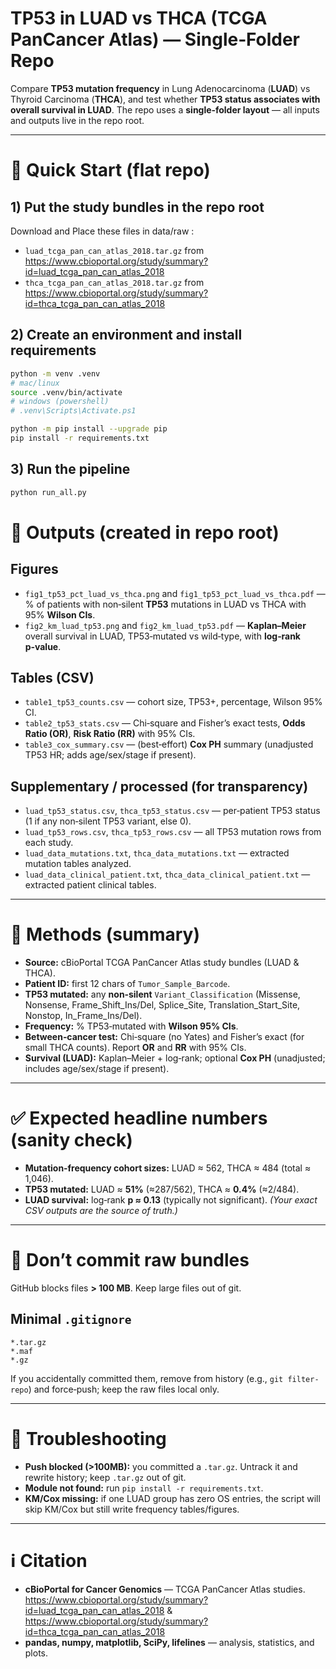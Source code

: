 # TP53 in LUAD vs THCA (TCGA PanCancer Atlas) — Single‑Folder Repo

Compare **TP53 mutation frequency** in Lung Adenocarcinoma (**LUAD**) vs Thyroid Carcinoma (**THCA**), and test whether **TP53 status associates with overall survival in LUAD**. The repo uses a **single‑folder layout** — all inputs and outputs live in the repo root.

---

# 🚀 Quick Start (flat repo)

## 1) Put the study bundles in the repo root

Download and Place these files in data/raw :

* `luad_tcga_pan_can_atlas_2018.tar.gz` from https://www.cbioportal.org/study/summary?id=luad_tcga_pan_can_atlas_2018 
* `thca_tcga_pan_can_atlas_2018.tar.gz` from https://www.cbioportal.org/study/summary?id=thca_tcga_pan_can_atlas_2018


## 2) Create an environment and install requirements

```bash
python -m venv .venv
# mac/linux
source .venv/bin/activate
# windows (powershell)
# .venv\Scripts\Activate.ps1

python -m pip install --upgrade pip
pip install -r requirements.txt
```

## 3) Run the pipeline

```bash
python run_all.py
```



# 📄 Outputs (created in repo root)

## Figures

* `fig1_tp53_pct_luad_vs_thca.png` and `fig1_tp53_pct_luad_vs_thca.pdf` — % of patients with non‑silent **TP53** mutations in LUAD vs THCA with 95% **Wilson CIs**.
* `fig2_km_luad_tp53.png` and `fig2_km_luad_tp53.pdf` — **Kaplan–Meier** overall survival in LUAD, TP53‑mutated vs wild‑type, with **log‑rank p‑value**.

## Tables (CSV)

* `table1_tp53_counts.csv` — cohort size, TP53+, percentage, Wilson 95% CI.
* `table2_tp53_stats.csv` — Chi‑square and Fisher’s exact tests, **Odds Ratio (OR)**, **Risk Ratio (RR)** with 95% CIs.
* `table3_cox_summary.csv` — (best‑effort) **Cox PH** summary (unadjusted TP53 HR; adds age/sex/stage if present).

## Supplementary / processed (for transparency)

* `luad_tp53_status.csv`, `thca_tp53_status.csv` — per‑patient TP53 status (1 if any non‑silent TP53 variant, else 0).
* `luad_tp53_rows.csv`, `thca_tp53_rows.csv` — all TP53 mutation rows from each study.
* `luad_data_mutations.txt`, `thca_data_mutations.txt` — extracted mutation tables analyzed.
* `luad_data_clinical_patient.txt`, `thca_data_clinical_patient.txt` — extracted patient clinical tables.

---

# 🧪 Methods (summary)

* **Source:** cBioPortal TCGA PanCancer Atlas study bundles (LUAD & THCA).
* **Patient ID:** first 12 chars of `Tumor_Sample_Barcode`.
* **TP53 mutated:** any **non‑silent** `Variant_Classification` (Missense, Nonsense, Frame\_Shift\_Ins/Del, Splice\_Site, Translation\_Start\_Site, Nonstop, In\_Frame\_Ins/Del).
* **Frequency:** % TP53‑mutated with **Wilson 95% CIs**.
* **Between‑cancer test:** Chi‑square (no Yates) and Fisher’s exact (for small THCA counts). Report **OR** and **RR** with 95% CIs.
* **Survival (LUAD):** Kaplan–Meier + log‑rank; optional **Cox PH** (unadjusted; includes age/sex/stage if present).

---

# ✅ Expected headline numbers (sanity check)

* **Mutation‑frequency cohort sizes:** LUAD ≈ 562, THCA ≈ 484 (total ≈ 1,046).
* **TP53 mutated:** LUAD ≈ **51%** (≈287/562), THCA ≈ **0.4%** (≈2/484).
* **LUAD survival:** log‑rank **p ≈ 0.13** (typically not significant). *(Your exact CSV outputs are the source of truth.)*

---

# 🧹 Don’t commit raw bundles

GitHub blocks files **> 100 MB**. Keep large files out of git.

## Minimal `.gitignore`

```gitignore
*.tar.gz
*.maf
*.gz
```

If you accidentally committed them, remove from history (e.g., `git filter-repo`) and force‑push; keep the raw files local only.

---

# 🔧 Troubleshooting

* **Push blocked (>100MB):** you committed a `.tar.gz`. Untrack it and rewrite history; keep `.tar.gz` out of git.
* **Module not found:** run `pip install -r requirements.txt`.
* **KM/Cox missing:** if one LUAD group has zero OS entries, the script will skip KM/Cox but still write frequency tables/figures.

---

# ℹ️ Citation 

* **cBioPortal for Cancer Genomics** — TCGA PanCancer Atlas studies.  https://www.cbioportal.org/study/summary?id=luad_tcga_pan_can_atlas_2018 
&  https://www.cbioportal.org/study/summary?id=thca_tcga_pan_can_atlas_2018
* **pandas, numpy, matplotlib, SciPy, lifelines** — analysis, statistics, and plots. 
